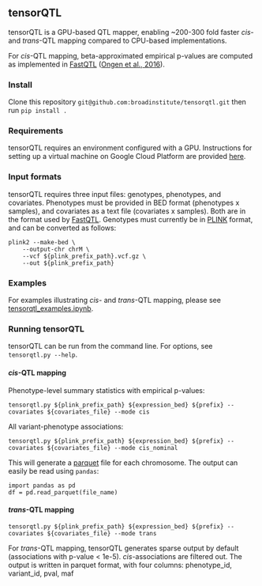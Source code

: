 ## tensorQTL

tensorQTL is a GPU-based QTL mapper, enabling ~200-300 fold faster *cis*- and *trans*-QTL mapping compared to CPU-based implementations.

For *cis*-QTL mapping, beta-approximated empirical p-values are computed as implemented in [FastQTL](http://fastqtl.sourceforge.net/) ([Ongen et al., 2016](https://academic.oup.com/bioinformatics/article/32/10/1479/1742545)).

### Install

Clone this repository
```git@github.com:broadinstitute/tensorqtl.git```
then run
```pip install .```
<!-- `pip install tensorqtl` -->

### Requirements

tensorQTL requires an environment configured with a GPU. Instructions for setting up a virtual machine on Google Cloud Platform are provided [here](install/INSTALL.md).

### Input formats

tensorQTL requires three input files: genotypes, phenotypes, and covariates. Phenotypes must be provided in BED format (phenotypes x samples), and covariates as a text file (covariates x samples). Both are in the format used by [FastQTL](http://fastqtl.sourceforge.net/). Genotypes must currently be in [PLINK](https://www.cog-genomics.org/plink/2.0/) format, and can be converted as follows:
```
plink2 --make-bed \
    --output-chr chrM \
    --vcf ${plink_prefix_path}.vcf.gz \
    --out ${plink_prefix_path}
```

### Examples
For examples illustrating *cis*- and *trans*-QTL mapping, please see [tensorqtl_examples.ipynb](example/tensorqtl_examples.ipynb).

### Running tensorQTL
tensorQTL can be run from the command line. For options, see `tensorqtl.py --help`.

#### *cis*-QTL mapping
Phenotype-level summary statistics with empirical p-values:
```
tensorqtl.py ${plink_prefix_path} ${expression_bed} ${prefix} --covariates ${covariates_file} --mode cis
```
All variant-phenotype associations:
```
tensorqtl.py ${plink_prefix_path} ${expression_bed} ${prefix} --covariates ${covariates_file} --mode cis_nominal
```
This will generate a [parquet](https://parquet.apache.org/) file for each chromosome. The output can easily be read using `pandas`:
```
import pandas as pd
df = pd.read_parquet(file_name)
```

#### *trans*-QTL mapping
```
tensorqtl.py ${plink_prefix_path} ${expression_bed} ${prefix} --covariates ${covariates_file} --mode trans
```
For *trans*-QTL mapping, tensorQTL generates sparse output by default (associations with p-value < 1e-5). *cis*-associations are filtered out. The output is written in parquet format, with four columns: phenotype_id, variant_id, pval, maf
